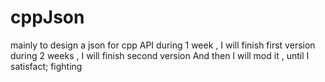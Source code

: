 # cppJsonmainly to design a json for cpp APIduring 1 week , I will finish first versionduring 2 weeks , I will finish second versionAnd then I will mod it , until I satisfact;fighting